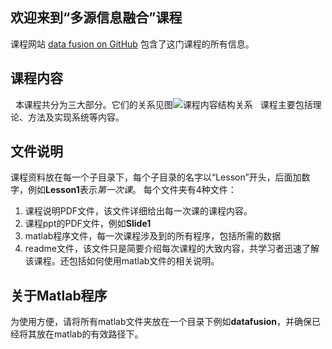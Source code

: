 ## 欢迎来到“多源信息融合”课程

课程网站 [data fusion on GitHub](https://github.com/Xue-boJin/data-fusion-for-indoor-tracking-by-RFID/edit/master/README.md) 包含了这门课程的所有信息。

## 课程内容
   本课程共分为三大部分。它们的关系见图![课程内容结构关系](https://github.com/Xue-boJin/data-fusion-for-indoor-tracking-by-RFID/blob/resource/StructureofCourse.png)
   
课程主要包括理论、方法及实现系统等内容。

## 文件说明 
 课程资料放在每一个子目录下，每个子目录的名字以“Lesson”开头，后面加数字，例如**Lesson1**表示*第一次课*。
 每个文件夹有4种文件：
 1. 课程说明PDF文件，该文件详细给出每一次课的课程内容。
 2. 课程ppt的PDF文件，例如**Slide1**
 2. matlab程序文件，每一次课程涉及到的所有程序，包括所需的数据
 3. readme文件，该文件只是简要介绍每次课程的大致内容，共学习者迅速了解该课程。还包括如何使用matlab文件的相关说明。

## 关于Matlab程序
为使用方便，请将所有matlab文件夹放在一个目录下例如**datafusion**，并确保已经将其放在matlab的有效路径下。

